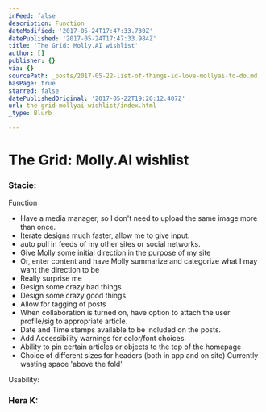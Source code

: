 ```yaml
---
inFeed: false
description: Function
dateModified: '2017-05-24T17:47:33.730Z'
datePublished: '2017-05-24T17:47:33.984Z'
title: 'The Grid: Molly.AI wishlist'
author: []
publisher: {}
via: {}
sourcePath: _posts/2017-05-22-list-of-things-id-love-mollyai-to-do.md
hasPage: true
starred: false
datePublishedOriginal: '2017-05-22T19:20:12.407Z'
url: the-grid-mollyai-wishlist/index.html
_type: Blurb

---
```

# The Grid: Molly.AI wishlist

### Stacie:

Function

* Have a media manager, so I don't need to upload the same image more than once.
* Iterate designs much faster, allow me to give input.
* auto pull in feeds of my other sites or social networks.
* Give Molly some initial direction in the purpose of my site
* Or, enter content and have Molly summarize and categorize what I may want the direction to be
* Really surprise me
* Design some crazy bad things
* Design some crazy good things
* Allow for tagging of posts
* When collaboration is turned on, have option to attach the user profile/sig to appropriate article.
* Date and Time stamps available to be included on the posts.
* Add Accessibility warnings for color/font choices.
* Ability to pin certain articles or objects to the top of the homepage
* Choice of different sizes for headers (both in app and on site) Currently wasting space 'above the fold'

Usability:

### Hera K: